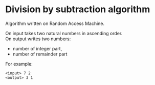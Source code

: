 # Division by subtraction algorithm

Algorithm written on Random Access Machine.

On input takes two natural numbers in ascending order.</br>
On output writes two numbers:
- number of integer part,
- number of remainder part

For example:
```
<input> 7 2
<output> 3 1
```
